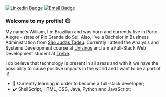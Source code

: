 [![Linkedin Badge](https://img.shields.io/badge/-LinkedIn-blue?style=flat-square&logo=Linkedin&logoColor=white&link=https://www.linkedin.com/in/williamjog/)](https://www.linkedin.com/in/williamjog/)
[![Email Badge](https://img.shields.io/badge/-Gmail-c14438?style=flat-square&logo=Gmail&logoColor=white&link=mailto:williamjog@hotmail.com)](mailto:williamjog@hotmail.com)

### Welcome to my profile! :smile:

My name's William, I'm Brazilian and was born and currently live in Porto Alegre - state of Rio Grande do Sul. Also, I've a Bachelor in Business Administration
from <a target="_blank" href="http://www.saojudastadeu.edu.br/faculdade/">São Judas Tadeu</a>. Currently I attend the Analysis and Systems Development course
at <a target="_blank" href="http://www.unisinos.br/">Unisinos</a> and am a Full-Stack Web Development student at <a target="_blank" href="https://www.betrybe.com/">Trybe</a>.

I do believe that technology is present in all areas and with it we have the possibility to cause positive impacts in the world and I want to be a part of it!

 - :blue_book: Currently learning in order to become a full-stack developer;
 - :heavy_check_mark: ShellScript, HTML, CSS, Java, Python and JavaScript;
